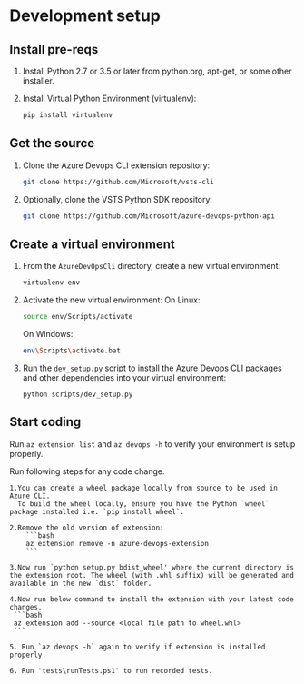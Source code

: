 # Development setup

## Install pre-reqs

1. Install Python 2.7 or 3.5 or later from python.org, apt-get, or some other installer.

2. Install Virtual Python Environment (virtualenv):
   ```bash
   pip install virtualenv
   ```

## Get the source

1. Clone the Azure Devops CLI extension repository:
   ```bash
   git clone https://github.com/Microsoft/vsts-cli
   ```

2. Optionally, clone the VSTS Python SDK repository:
   ```bash
   git clone https://github.com/Microsoft/azure-devops-python-api
   ```

## Create a virtual environment

1. From the `AzureDevOpsCli` directory, create a new virtual environment:
   ```bash
   virtualenv env
   ```

2. Activate the new virtual environment:
   On Linux:
   ```bash
   source env/Scripts/activate
   ```
   On Windows:
   ```bash
   env\Scripts\activate.bat
   ```

3. Run the `dev_setup.py` script to install the Azure Devops CLI packages and other dependencies into your virtual environment:
   ```
   python scripts/dev_setup.py
   ```

## Start coding

Run `az extension list` and `az devops -h` to verify your environment is setup properly. 

Run following steps for any code change.

    1.You can create a wheel package locally from source to be used in Azure CLI. 
      To build the wheel locally, ensure you have the Python `wheel` package installed i.e. `pip install wheel`. 
    
    2.Remove the old version of extension:
        ```bash
        az extension remove -n azure-devops-extension
        ```
    
    3.Now run `python setup.py bdist_wheel' where the current directory is the extension root. The wheel (with .whl suffix) will be generated and available in the new `dist` folder.

    4.Now run below command to install the extension with your latest code changes.
     ```bash
     az extension add --source <local file path to wheel.whl>
     ```
    
    5. Run `az devops -h` again to verify if extension is installed properly.

    6. Run 'tests\runTests.ps1' to run recorded tests.


